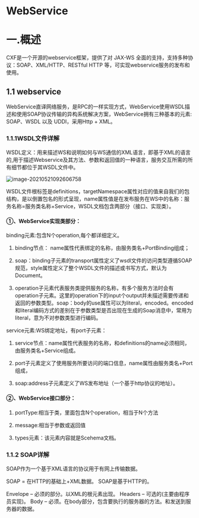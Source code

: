 # WebService

# 一.概述

CXF是一个开源的webservice框架，提供了对 JAX-WS 全面的支持，支持多种协议：SOAP、XML/HTTP、RESTful HTTP 等，可实现webservice服务的发布和使用。

## 1.1 webservice

WebService直译网络服务，是RPC的一样实现方式，WebService使用WSDL描述和使用SOAP协议传输的异构系统解决方案，WebService拥有三种基本的元素: SOAP、WSDL 以及 UDDI，采用Http + XML。

### 1.1.1WSDL文件详解

WSDL定义：用来描述WS和说明如何与WS通信的XML语言，即基于XML的语言的,用于描述Webservice及其方法、参数和返回值的一种语言，服务交互所需的所有细节都位于其WSDL文件中。

![image-20210521092606758](https://i.loli.net/2021/05/21/Y9tUQ6R3bXxg7Dw.png)

WSDL文件根标签是definitions，targetNamespace属性对应的值来自我们的包结构，是以倒置包名的形式呈现，name属性值是在发布服务在WS中的名称：服务名称=服务类名称+Service，WSDL文档包含两部分（接口、实现类）。

#### ①、WebService实现类部分：

binding元素:包含N个operation,每个都详细定义。

1)   binding节点：  name属性代表绑定的名称，由服务类名+PortBinding组成；

2)   soap：binding子元素的transport属性定义了wsdl文件的访问类型遵循SOAP规范，style属性定义了整个WSDL文件的描述或书写方式，默认为Document。

3)   operation子元素代表服务类提供服务的名称，有多个服务方法时会有operation子元素。这里的operation下的input个output并未描述需要传递和返回的参数类型。soap：body的use属性可以为literal，encoded。encoded和literal编码方式的差别在于参数类型是否出现在生成的Soap消息中，常用为literal，意为不对参数类型进行编码。

service元素:WS绑定地址，有port子元素：

1)  service节点：name属性代表服务的名称，和definitions的name必须相同，由服务类名+Service组成。

2)  port子元素定义了使用服务所要访问的端口信息，name属性由服务类名+Port组成，

3)  soap:address子元素定义了WS发布地址（一个基于http协议的地址）。

#### ②、WebService接口部分：

1)  portType:相当于类，里面包含N个operation，相当于N个方法

2) message:相当于参数或返回值

3) types元素：该元素内容就是Scehema文档。



### 1.1.2 SOAP详解

SOAP作为一个基于XML语言的协议用于有网上传输数据。

SOAP = 在HTTP的基础上+XML数据。
SOAP是基于HTTP的。

Envelope – 必须的部分。以XML的根元素出现。
Headers – 可选的(主要由程序员实现)。
Body – 必须。在body部分，包含要执行的服务器的方法。和发送到服务器的数据。